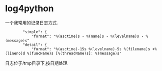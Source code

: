 # log4python
一个我常用的记录日志方式.
```
        "simple": {
            "format": "%(asctime)s - %(name)s - %(levelname)s - %(message)s"
        "detail": {
            "format": "%(asctime)-15s %(levelname)-5s %(filename)s +%(lineno)d %(funcName)s [%(threadName)s]: %(message)s"
```
日志位于/tmp目录下,按日期处理.
